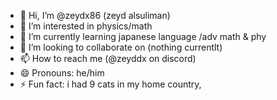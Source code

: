 - 👋 Hi, I’m @zeydx86 (zeyd alsuliman)
- 👀 I’m interested in physics/math
- 🌱 I’m currently learning japanese language /adv math & phy
- 💞️ I’m looking to collaborate on (nothing currentlt)
- 📫 How to reach me (@zeyddx on discord)
- 😄 Pronouns: he/him
- ⚡ Fun fact: i had 9 cats in my home country, 
<!---
zeydx86/zeydx86 is a ✨ special ✨ repository because its `README.md` (this file) appears on your GitHub profile.
You can click the Preview link to take a look at your changes.
--->
